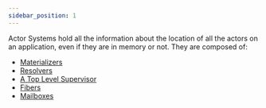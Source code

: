 ```yaml
---
sidebar_position: 1
---
```


Actor Systems hold all the information about the location of all the actors on an application, even if they are
in memory or not. They are composed of:

* [Materializers](/architecture/materializers)
* [Resolvers](/architecture/resolvers)
* [A Top Level Supervisor](/architecture/supervisors)
* [Fibers](/architecture/fibers)
* [Mailboxes](/architecture/mailboxes)